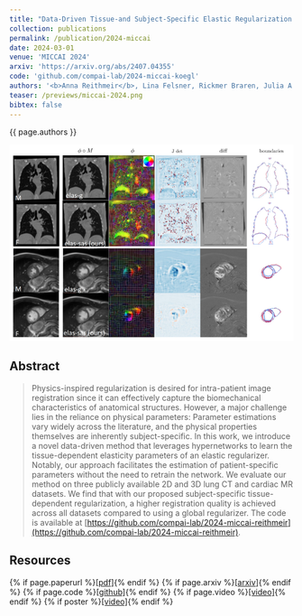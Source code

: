 ```yaml
---
title: "Data-Driven Tissue-and Subject-Specific Elastic Regularization for Medical Image Registration"
collection: publications
permalink: /publication/2024-miccai
date: 2024-03-01
venue: 'MICCAI 2024'
arxiv: 'https://arxiv.org/abs/2407.04355'
code: 'github.com/compai-lab/2024-miccai-koegl'
authors: '<b>Anna Reithmeir</b>, Lina Felsner, Rickmer Braren, Julia A. Schnabel, Veronika A. Zimmer'
teaser: /previews/miccai-2024.png
bibtex: false
---
```


{{ page.authors }}

<img class="pub_teaser" src="../images/previews/miccai-2024.png" alt="Teaser Image" title="teaser" />

## Abstract

> Physics-inspired regularization is desired for intra-patient image registration since it can effectively capture the biomechanical characteristics of anatomical structures. However, a major challenge lies in the reliance on physical parameters: Parameter estimations vary widely across the literature, and the physical properties themselves are inherently subject-specific. In this work, we introduce a novel data-driven method that leverages hypernetworks to learn the tissue-dependent elasticity parameters of an elastic regularizer. Notably, our approach facilitates the estimation of patient-specific parameters without the need to retrain the network. We evaluate our method on three publicly available 2D and 3D lung CT and cardiac MR datasets. We find that with our proposed subject-specific tissue-dependent regularization, a higher registration quality is achieved across all datasets compared to using a global regularizer. The code is available at [https://github.com/compai-lab/2024-miccai-reithmeir](https://github.com/compai-lab/2024-miccai-reithmeir).

## Resources

{% if page.paperurl %}<a href=" {{ page.paperurl }} ">[pdf]</a>{% endif %} {% if page.arxiv %}<a href=" {{ page.arxiv }} ">[arxiv]</a>{% endif %} {% if page.code %}<a href=" {{ page.code }} ">[github]</a>{% endif %} {% if page.video %}<a href=" {{ page.video }} ">[video]</a>{% endif %} {% if poster %}<a href=" {{ page.poster }} ">[video]</a>{% endif %}

